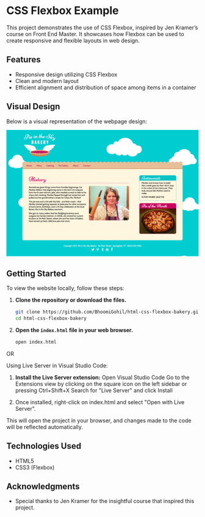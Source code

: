 # CSS Flexbox Example

This project demonstrates the use of CSS Flexbox, inspired by Jen Kramer’s course on Front End Master. It showcases how Flexbox can be used to create responsive and flexible layouts in web design.

## Features

- Responsive design utilizing CSS Flexbox
- Clean and modern layout
- Efficient alignment and distribution of space among items in a container

## Visual Design

Below is a visual representation of the webpage design:

![Webpage](Webpage.png)

## Getting Started

To view the website locally, follow these steps:

1. **Clone the repository or download the files.**

   ```bash
   git clone https://github.com/BhoomiGohil/html-css-flexbox-bakery.git
   cd html-css-flexbox-bakery
   ```

2. **Open the `index.html` file in your web browser.**

   ```bash
   open index.html
   ```

OR

Using Live Server in Visual Studio Code:

1. **Install the Live Server extension:**
   Open Visual Studio Code
   Go to the Extensions view by clicking on the square icon on the left sidebar or pressing Ctrl+Shift+X
   Search for "Live Server" and click Install

2. Once installed, right-click on index.html and select "Open with Live Server".

This will open the project in your browser, and changes made to the code will be reflected automatically.

## Technologies Used

- HTML5
- CSS3 (Flexbox)

## Acknowledgments

- Special thanks to Jen Kramer for the insightful course that inspired this project.
